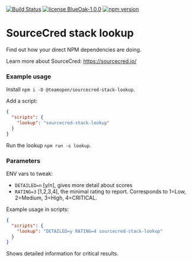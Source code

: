 [![Build Status](https://drone.teamopen.dev/api/badges/teamopen-dev/sourcecred-stack-lookup/status.svg)](https://drone.teamopen.dev/teamopen-dev/sourcecred-stack-lookup)
[![license BlueOak-1.0.0](https://badgen.net/badge/license/BlueOak-1.0.0)](LICENSE.md)
[![npm version](https://badgen.net/npm/v/@teamopen/sourcecred-stack-lookup)](https://www.npmjs.com/package/@teamopen/sourcecred-stack-lookup)

# SourceCred stack lookup

Find out how your direct NPM dependencies are doing.

Learn more about SourceCred: https://sourcecred.io/

### Example usage

Install `npm i -D @teamopen/sourcecred-stack-lookup`.

Add a script:

```json
{
  "scripts": {
    "lookup": "sourcecred-stack-lookup"
  }
}
```

Run the lookup `npm run -s lookup`.

### Parameters

ENV vars to tweak:

- `DETAILED=n` [y/n], gives more detail about scores
- `RATING=3` [1,2,3,4], the minimal rating to report.
  Corresponds to 1=Low, 2=Medium, 3=High, 4=CRITICAL.

Example usage in scripts:

```json
{
  "scripts": {
    "lookup": "DETAILED=y RATING=4 sourcecred-stack-lookup"
  }
}
```

Shows detailed information for critical results.
